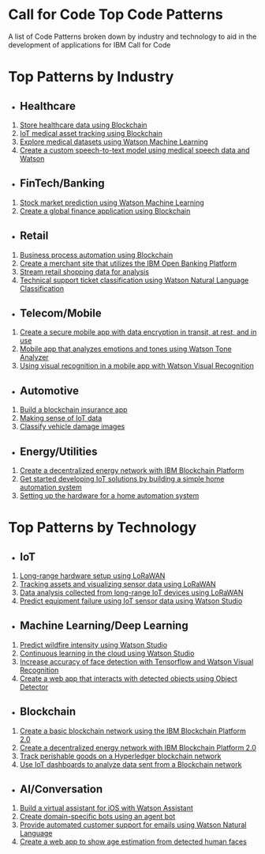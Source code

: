 # Call for Code Top Code Patterns
A list of Code Patterns broken down by industry and technology to aid in the development of applications for IBM Call for Code

# Top Patterns by Industry
* ## Healthcare
1. [Store healthcare data using Blockchain](https://developer.ibm.com/patterns/storing-private-data-off-chain-using-blockchain-think-healthcare-use-case/)
1. [IoT medical asset tracking using Blockchain](https://developer.ibm.com/patterns/develop-an-iot-asset-tracking-app-using-blockchain/)
1. [Explore medical datasets using Watson Machine Learning](https://developer.ibm.com/patterns/analyze-open-medical-data-sets-to-gain-insights/)
1. [Create a custom speech-to-text model using medical speech data and Watson](https://developer.ibm.com/patterns/customize-and-continuously-train-your-own-watson-speech-service/)

* ## FinTech/Banking
1. [Stock market prediction using Watson Machine Learning](https://developer.ibm.com/patterns/predicting-the-stock-market-in-watson-studio/)
1. [Create a global finance application using Blockchain](https://developer.ibm.com/patterns/global-financing-use-case-for-blockchain/)

* ## Retail
1. [Business process automation using Blockchain](https://developer.ibm.com/code/2018/02/01/blockchain-event-notifications-easy-way-automate-business-processes/)
1. [Create a merchant site that utilizes the IBM Open Banking Platform](https://developer.ibm.com/patterns/develop-an-iot-asset-tracking-app-using-blockchain/)
1. [Stream retail shopping data for analysis](https://developer.ibm.com/patterns/store-retail-order-events-with-akka-streams-and-db2-event-store/)
1. [Technical support ticket classification using Watson Natural Language Classification](https://developer.ibm.com/patterns/watson-studio-nlc-technical-support-ticket-categorization/)
    
* ## Telecom/Mobile
1. [Create a secure mobile app with data encryption in transit, at rest, and in use](https://developer.ibm.com/patterns/mbaas-with-ibm-hyper-protect-services-apple/)
1. [Mobile app that analyzes emotions and tones using Watson Tone Analyzer](https://developer.ibm.com/patterns/tone-analyzer-for-ios/)
1. [Using visual recognition in a mobile app with Watson Visual Recognition](https://developer.ibm.com/patterns/visual-recognition-for-ios/)
    
* ## Automotive
1. [Build a blockchain insurance app](https://developer.ibm.com/patterns/build-a-blockchain-insurance-app/)
1. [Making sense of IoT data](https://developer.ibm.com/tutorials/iot-lp301-iot-manage-data/)
1. [Classify vehicle damage images](https://developer.ibm.com/patterns/classify-vehicle-damage-images/)
    
* ## Energy/Utilities
1. [Create a decentralized energy network with IBM Blockchain Platform](https://developer.ibm.com/patterns/decentralized-energy-with-hyperledger-fabric-and-ibm-blockchain-saasv2-use-case-1/)
1. [Get started developing IoT solutions by building a simple home automation system](https://developer.ibm.com/tutorials/iot-lp101-get-started-develop-iot-home-automation/)
1. [Setting up the hardware for a home automation system](https://developer.ibm.com/tutorials/iot-smart-home-01/)
    
# Top Patterns by Technology
* ## IoT
1. [Long-range hardware setup using LoRaWAN](https://developer.ibm.com/patterns/set-up-lorawan-iot-gateway-hardware/)
1. [Tracking assets and visualizing sensor data using LoRaWAN](https://developer.ibm.com/patterns/tracking-assets-visualizing-sensor-data-lorawan-iot/)
1. [Data analysis collected from long-range IoT devices using LoRaWAN](https://developer.ibm.com/patterns/analyze-large-data-sets-iot-lorawan/)
1. [Predict equipment failure using IoT sensor data using Watson Studio](https://developer.ibm.com/patterns/predict-equipment-failure-using-iot-sensor-data/)

* ## Machine Learning/Deep Learning
1. [Predict wildfire intensity using Watson Studio](https://developer.ibm.com/patterns/predict-wildfire-intensity/)
1. [Continuous learning in the cloud using Watson Studio](https://developer.ibm.com/patterns/continuous-learning-with-wml-and-db2-warehouse-on-cloud/)
1. [Increase accuracy of face detection with Tensorflow and Watson Visual Recognition](https://developer.ibm.com/patterns/augment-computer-vision-detection-of-blurred-faces-using-tensorflow/)
1. [Create a web app that interacts with detected objects using Object Detector](https://developer.ibm.com/patterns/create-a-web-app-to-interact-with-objects-detected-using-machine-learning/)

* ## Blockchain
1. [Create a basic blockchain network using the IBM Blockchain Platform 2.0](https://developer.ibm.com/patterns/build-a-blockchain-network/)
1. [Create a decentralized energy network with IBM Blockchain Platform 2.0](https://developer.ibm.com/patterns/decentralized-energy-with-hyperledger-fabric-and-ibm-blockchain-saasv2-use-case-1/)
1. [Track perishable goods on a Hyperledger blockchain network](https://developer.ibm.com/patterns/perishable-goods/)
1. [Use IoT dashboards to analyze data sent from a Blockchain network](https://developer.ibm.com/patterns/iot-dashboards-analyze-data-blockchain-network/)

* ## AI/Conversation
1. [Build a virtual assistant for iOS with Watson Assistant](https://developer.ibm.com/patterns/build-a-virtual-assistant-for-ios-with-watson/)
1. [Create domain-specific bots using an agent bot](https://developer.ibm.com/patterns/compose-bots-using-an-agent-bot/)
1. [Provide automated customer support for emails using Watson Natural Language](https://developer.ibm.com/patterns/email-support-automation-for-telco/)
1. [Create a web app to show age estimation from detected human faces](https://developer.ibm.com/patterns/estimate-ages-for-detected-human-faces/)
